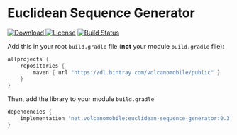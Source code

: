 # Euclidean Sequence Generator

[![Download](https://api.bintray.com/packages/volcanomobile/public/euclidean-sequence-generator/images/download.svg?version=0.3.1) ](https://bintray.com/volcanomobile/public/euclidean-sequence-generator/0.3.1/link)
[![License](https://img.shields.io/badge/License-Apache%202.0-blue.svg)](https://opensource.org/licenses/Apache-2.0)
[![Build Status](https://travis-ci.org/VolcanoMobile/euclidean-sequence-generator.svg?branch=master)](https://travis-ci.org/VolcanoMobile/euclidean-sequence-generator)

Add this in your root `build.gradle` file (**not** your module `build.gradle` file):

```gradle
allprojects {
    repositories {
        maven { url "https://dl.bintray.com/volcanomobile/public" }
    }
}
```

Then, add the library to your module `build.gradle`
```gradle
dependencies {
    implementation 'net.volcanomobile:euclidean-sequence-generator:0.3.1'
}
